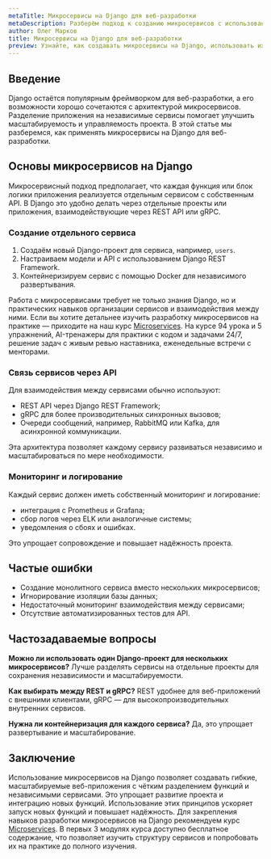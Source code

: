 ```yaml
---
metaTitle: Микросервисы на Django для веб-разработки
metaDescription: Разберём подход к созданию микросервисов с использованием Django, примеры реализации и преимущества для веб-проектов
author: Олег Марков
title: Микросервисы на Django для веб-разработки
preview: Узнайте, как создавать микросервисы на Django, использовать их в веб-проектах и обеспечивать масштабируемость и гибкость системы
---
```


## Введение

Django остаётся популярным фреймворком для веб-разработки, а его возможности хорошо сочетаются с архитектурой микросервисов. Разделение приложения на независимые сервисы помогает улучшить масштабируемость и управляемость проекта.
В этой статье мы разберемся, как применять микросервисы на Django для веб-разработки.

## Основы микросервисов на Django

Микросервисный подход предполагает, что каждая функция или блок логики приложения реализуется отдельным сервисом с собственным API. В Django это удобно делать через отдельные проекты или приложения, взаимодействующие через REST API или gRPC.

### Создание отдельного сервиса

1. Создаём новый Django-проект для сервиса, например, `users`.
2. Настраиваем модели и API с использованием Django REST Framework.
3. Контейнеризируем сервис с помощью Docker для независимого развертывания.

Работа с микросервисами требует не только знания Django, но и практических навыков организации сервисов и взаимодействия между ними. Если вы хотите детальнее изучить разработку микросервисов на практике — приходите на наш курс [Microservices](https://purpleschool.ru/course/microservices?utm_source=knowledgebase&utm_medium=article&utm_campaign=Mikroservisy_na_Django_dlya_veb_razrabotki). На курсе 94 урока и 5 упражнений, AI-тренажеры для практики с кодом и задачами 24/7, решение задач с живым ревью наставника, еженедельные встречи с менторами.

### Связь сервисов через API

Для взаимодействия между сервисами обычно используют:

* REST API через Django REST Framework;
* gRPC для более производительных синхронных вызовов;
* Очереди сообщений, например, RabbitMQ или Kafka, для асинхронной коммуникации.

Эта архитектура позволяет каждому сервису развиваться независимо и масштабироваться по мере необходимости.

### Мониторинг и логирование

Каждый сервис должен иметь собственный мониторинг и логирование:

* интеграция с Prometheus и Grafana;
* сбор логов через ELK или аналогичные системы;
* уведомления о сбоях и ошибках.

Это упрощает сопровождение и повышает надёжность проекта.

## Частые ошибки

* Создание монолитного сервиса вместо нескольких микросервисов;
* Игнорирование изоляции базы данных;
* Недостаточный мониторинг взаимодействия между сервисами;
* Отсутствие автоматизированных тестов для API.

## Частозадаваемые вопросы

**Можно ли использовать один Django-проект для нескольких микросервисов?**
Лучше разделять сервисы на отдельные проекты для сохранения независимости и масштабируемости.

**Как выбирать между REST и gRPC?**
REST удобнее для веб-приложений с внешними клиентами, gRPC — для высокопроизводительных внутренних сервисов.

**Нужна ли контейнеризация для каждого сервиса?**
Да, это упрощает развертывание и масштабирование.

## Заключение

Использование микросервисов на Django позволяет создавать гибкие, масштабируемые веб-приложения с чётким разделением функций и независимыми сервисами. Это упрощает развитие проекта и интеграцию новых функций.
Использование этих принципов ускоряет запуск новых функций и повышает надёжность. Для закрепления навыков разработки микросервисов на Django рекомендуем курс [Microservices](https://purpleschool.ru/course/microservices?utm_source=knowledgebase&utm_medium=article&utm_campaign=Mikroservisy_na_Django_dlya_veb_razrabotki).
В первых 3 модулях курса доступно бесплатное содержание, что позволяет изучить структуру сервисов и попробовать их на практике до полного изучения.
